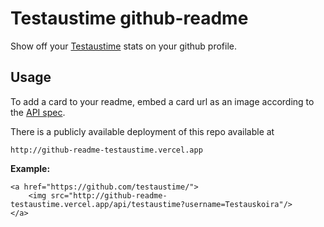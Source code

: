 
# Testaustime github-readme

Show off your [Testaustime](https://github.com/Testaustime) stats on your github profile.



## Usage

To add a card to your readme, embed a card url as an image according to the [API spec](docs/APISpec.md).

There is a publicly available deployment of this repo available at

`http://github-readme-testaustime.vercel.app`

**Example:**

    <a href="https://github.com/testaustime/">
        <img src="http://github-readme-testaustime.vercel.app/api/testaustime?username=Testauskoira"/>
    </a>






